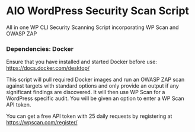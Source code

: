 # AIO WordPress Security Scan Script
All in one WP CLI Security Scanning Script incorporating WP Scan and OWASP ZAP

### Dependencies: Docker

Ensure that you have installed and started Docker before use: https://docs.docker.com/desktop/

This script will pull required Docker images and run an OWASP ZAP scan against targets with standard options and only provide an output if any significant findings are discovered. It will then use WP Scan for a WordPress specific audit. You will be given an option to enter a WP Scan API token. 

You can get a free API token with 25 daily requests by registering at https://wpscan.com/register/
